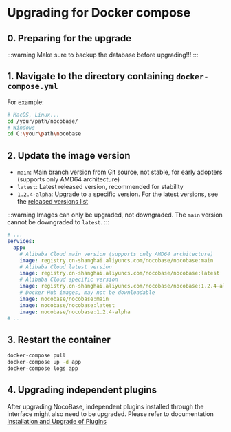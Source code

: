 # Upgrading for Docker compose

## 0. Preparing for the upgrade

:::warning
Make sure to backup the database before upgrading!!!
:::

## 1. Navigate to the directory containing `docker-compose.yml`

For example:

```bash
# MacOS, Linux...
cd /your/path/nocobase/
# Windows
cd C:\your\path\nocobase
```

## 2. Update the image version

- `main`: Main branch version from Git source, not stable, for early adopters (supports only AMD64 architecture)
- `latest`: Latest released version, recommended for stability
- `1.2.4-alpha`: Upgrade to a specific version. For the latest versions, see the [released versions list](https://hub.docker.com/r/nocobase/nocobase/tags)

:::warning
Images can only be upgraded, not downgraded. The `main` version cannot be downgraded to `latest`.
:::

```yml
# ...
services:
  app:
    # Alibaba Cloud main version (supports only AMD64 architecture)
    image: registry.cn-shanghai.aliyuncs.com/nocobase/nocobase:main
    # Alibaba Cloud latest version
    image: registry.cn-shanghai.aliyuncs.com/nocobase/nocobase:latest
    # Alibaba Cloud specific version
    image: registry.cn-shanghai.aliyuncs.com/nocobase/nocobase:1.2.4-alpha
    # Docker Hub images, may not be downloadable
    image: nocobase/nocobase:main
    image: nocobase/nocobase:latest
    image: nocobase/nocobase:1.2.4-alpha
# ...
```

## 3. Restart the container

```bash
docker-compose pull
docker-compose up -d app
docker-compose logs app
```

## 4. Upgrading independent plugins

After upgrading NocoBase, independent plugins installed through the interface might also need to be upgraded. Please refer to documentation [Installation and Upgrade of Plugins](/welcome/getting-started/plugin)
